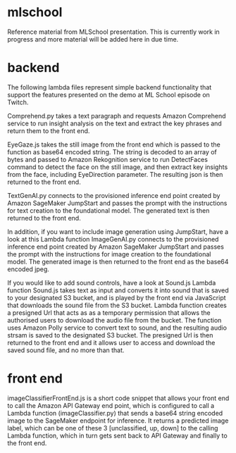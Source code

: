 # mlschool


Reference material from MLSchool presentation. This is currently work in progress and more material will be added here in due time.

# backend
The following lambda files represent simple backend functionality that support the features presented on the demo at ML School episode on Twitch.

Comprehend.py takes a text paragraph and requests Amazon Comprehend service to run insight analysis on the text and extract the key phrases and return them to the front end.

EyeGaze.js takes the still image from the front end which is passed to the function as base64 encoded string. The string is decoded to an array of bytes and passed to Amazon Rekognition service to run DetectFaces command to detect the face on the still image, and then extract key insights from the face, including EyeDirection parameter. The resulting json is then returned to the front end.

TextGenAI.py connects to the provisioned inference end point created by Amazon SageMaker JumpStart and passes the prompt with the instructions for text creation to the foundational model. The generated text is then returned to the front end.

In addition, if you want to include image generation using JumpStart, have a look at this Lambda function 
ImageGenAI.py connects to the provisioned inference end point created by Amazon SageMaker JumpStart and passes the prompt with the instructions for image creation to the foundational model. The generated image is then returned to the front end as the base64 encoded jpeg.

If you would like to add sound controls, have a look at Sound.js Lambda function
Sound.js takes text as input and converts it into sound that is saved to your designated S3 bucket, and is played by the front end via JavaScript that downloads the sound file from the S3 bucket. Lambda function creates a presigned Url that acts as as a temporary permission that allows the authorised users to download the audio file from the bucket. The function uses Amazon Polly service to convert text to sound, and the resulting audio strsam is saved to the designated S3 bucket. The presigned Url is then returned to the front end and it allows user to access and download the saved sound file, and no more than that.

# front end
imageClassifierFrontEnd.js is a short code snippet that allows your front end to call the Amazon API Gateway end point, which is configured to call a Lambda function (imageClassifier.py) that sends a base64 string encoded image to the SageMaker endpoint for inference. It returns a predicted image label, which can be one of these 3 [unclassified, up, down] to the calling Lambda function, which in turn gets sent back to API Gateway and finally to the front end.


